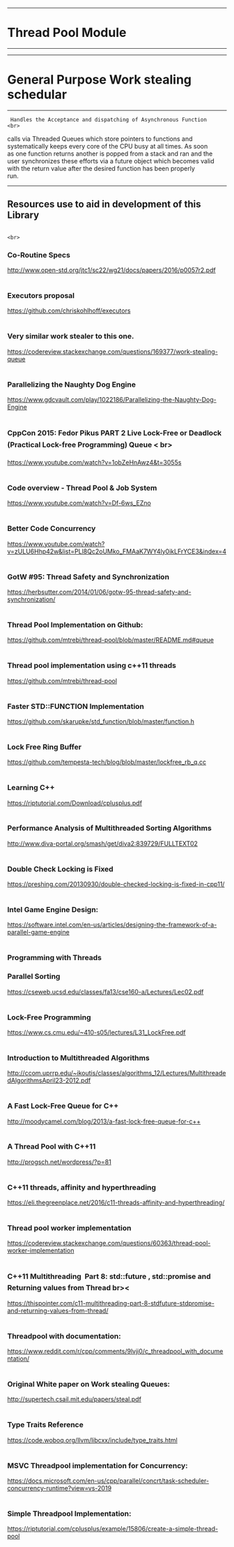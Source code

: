 ﻿___
# Thread Pool Module
___

___
# General Purpose Work stealing schedular <br>
___

	 Handles the Acceptance and dispatching of Asynchronous Function         <br>
  calls via Threaded Queues which store pointers to functions and			 <br>
  systematically keeps every core of the CPU busy at all times. As soon		 <br>
  as one function returns another is popped from a stack and ran and the	 <br>
  user synchronizes these efforts via a future object which becomes valid	 <br>
  with the return value after the desired function has been properly		 <br>
  run.
  
___

## Resources use to aid in development of this Library                                                                  <br>          
																														<br>
### Co-Routine Specs																									<br>
http://www.open-std.org/jtc1/sc22/wg21/docs/papers/2016/p0057r2.pdf														<br>
																														<br>
### Executors proposal																									<br>
https://github.com/chriskohlhoff/executors																				<br>
																														<br>
### Very similar work stealer to this one.																				<br>
https://codereview.stackexchange.com/questions/169377/work-stealing-queue												<br>
																														<br>
### Parallelizing the Naughty Dog Engine																				<br>
https://www.gdcvault.com/play/1022186/Parallelizing-the-Naughty-Dog-Engine												<br>
																														<br>
### CppCon 2015: Fedor Pikus PART 2 Live Lock-Free or Deadlock (Practical Lock-free Programming) Queue				  <	 br>
https://www.youtube.com/watch?v=1obZeHnAwz4&t=3055s																		<br>
																														<br>
### Code overview - Thread Pool & Job System																			<br>
https://www.youtube.com/watch?v=Df-6ws_EZno																				<br>
																														<br>
### Better Code Concurrency																								<br>
https://www.youtube.com/watch?v=zULU6Hhp42w&list=PLl8Qc2oUMko_FMAaK7WY4ly0ikLFrYCE3&index=4								<br>
																														<br>
### GotW #95: Thread Safety and Synchronization																			<br>
https://herbsutter.com/2014/01/06/gotw-95-thread-safety-and-synchronization/											<br>
																														<br>
### Thread Pool Implementation on Github:																				<br>
https://github.com/mtrebi/thread-pool/blob/master/README.md#queue														<br>
																														<br>
### Thread pool implementation using c++11 threads																		<br>
https://github.com/mtrebi/thread-pool																					<br>
																														<br>
### Faster STD::FUNCTION Implementation																					<br>
https://github.com/skarupke/std_function/blob/master/function.h															<br>
																														<br>
### Lock Free Ring Buffer																								<br>
https://github.com/tempesta-tech/blog/blob/master/lockfree_rb_q.cc														<br>
																														<br>
### Learning C++																										<br>
https://riptutorial.com/Download/cplusplus.pdf																			<br>
																														<br>
### Performance Analysis of Multithreaded Sorting Algorithms															<br>
http://www.diva-portal.org/smash/get/diva2:839729/FULLTEXT02															<br>
																														<br>
### Double Check Locking is Fixed																						<br>
https://preshing.com/20130930/double-checked-locking-is-fixed-in-cpp11/													<br>
																														<br>
### Intel Game Engine Design:																							<br>
https://software.intel.com/en-us/articles/designing-the-framework-of-a-parallel-game-engine								<br>
																														<br>
### Programming with Threads																							<br>
### Parallel Sorting																									<br>
https://cseweb.ucsd.edu/classes/fa13/cse160-a/Lectures/Lec02.pdf														<br>
																														<br>
### Lock-Free Programming																								<br>
https://www.cs.cmu.edu/~410-s05/lectures/L31_LockFree.pdf																<br>
																														<br>
### Introduction to Multithreaded Algorithms																			<br>
http://ccom.uprrp.edu/~ikoutis/classes/algorithms_12/Lectures/MultithreadedAlgorithmsApril23-2012.pdf					<br>
																														<br>
### A Fast Lock-Free Queue for C++																						<br>
http://moodycamel.com/blog/2013/a-fast-lock-free-queue-for-c++															<br>
																														<br>
### A Thread Pool with C++11																							<br>
http://progsch.net/wordpress/?p=81																						<br>
																														<br>
### C++11 threads, affinity and hyperthreading																			<br>
https://eli.thegreenplace.net/2016/c11-threads-affinity-and-hyperthreading/												<br>
																														<br>
### Thread pool worker implementation																					<br>
https://codereview.stackexchange.com/questions/60363/thread-pool-worker-implementation									<br>
																														<br>
### C++11 Multithreading  Part 8: std::future , std::promise and Returning values from Thread							 br><
https://thispointer.com/c11-multithreading-part-8-stdfuture-stdpromise-and-returning-values-from-thread/				<br>
																														<br>
### Threadpool with documentation:																						<br>
https://www.reddit.com/r/cpp/comments/9lvji0/c_threadpool_with_documentation/											<br>
																														<br>
### Original White paper on Work stealing Queues:																		<br>
http://supertech.csail.mit.edu/papers/steal.pdf																			<br>
																														<br>
### Type Traits Reference																								<br>
https://code.woboq.org/llvm/libcxx/include/type_traits.html																<br>
																														<br>
### MSVC Threadpool implementation for Concurrency:																		<br>
https://docs.microsoft.com/en-us/cpp/parallel/concrt/task-scheduler-concurrency-runtime?view=vs-2019					<br>
																														<br>
### Simple Threadpool Implementation:																					<br>
https://riptutorial.com/cplusplus/example/15806/create-a-simple-thread-pool												<br>

